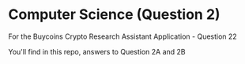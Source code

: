 # Computer Science (Question 2)
For the Buycoins Crypto Research Assistant Application - Question 22

You'll find in this repo, answers to Question 2A and 2B
